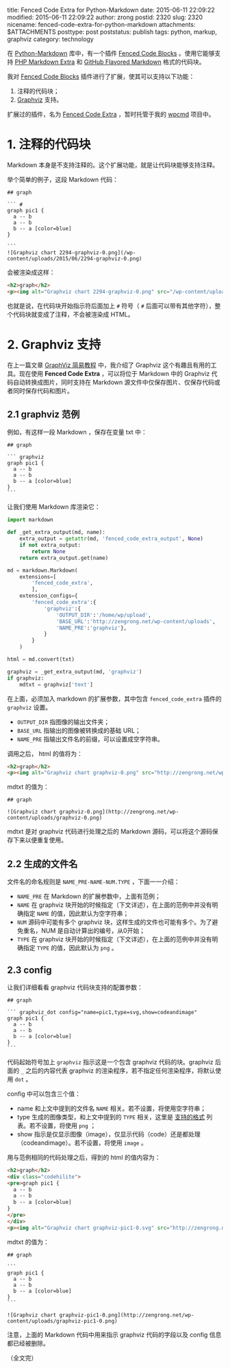 title: Fenced Code Extra for Python-Markdown
date: 2015-06-11 22:09:22
modified: 2015-06-11 22:09:22
author: zrong
postid: 2320
slug: 2320
nicename: fenced-code-extra-for-python-markdown
attachments: $ATTACHMENTS
posttype: post
poststatus: publish
tags: python, markup, graphviz
category: technology

在 [Python-Markdown][1] 库中，有一个插件 [Fenced Code Blocks][2] 。使用它能够支持 [PHP Markdown Extra][4] 和 [GitHub Flavored Markdown][3] 格式的代码块。

我对 [Fenced Code Blocks][2] 插件进行了扩展，使其可以支持以下功能：

1. 注释的代码块；
2. [Graphviz][5] 支持。

扩展过的插件，名为 [Fenced Code Extra][6] ，暂时托管于我的 [wpcmd][7] 项目中。<!--more-->

# 1. 注释的代码块

Markdown 本身是不支持注释的。这个扩展功能，就是让代码块能够支持注释。

举个简单的例子，这段 Markdown 代码：

    ## graph

    ``` #
    graph pic1 { 
      a -- b
      a -- b
      b -- a [color=blue]
    } 

    ```
    ![Graphviz chart 2294-graphviz-0.png](/wp-content/uploads/2015/06/2294-graphviz-0.png)

会被渲染成这样：

``` html
<h2>graph</h2>
<p><img alt="Graphviz chart 2294-graphviz-0.png" src="/wp-content/uploads/2015/06/2294-graphviz-0.png" /></p>
```

也就是说，在代码块开始指示符后面加上 `#` 符号（ `#` 后面可以带有其他字符），整个代码块就变成了注释，不会被渲染成 HTML。


<a name="graphviz"></a>

# 2. Graphviz 支持

在上一篇文章 [GraphViz 简易教程][8] 中，我介绍了 Graphviz 这个有趣且有用的工具。现在使用 **Fenced Code Extra** ，可以将位于 Markdown 中的 Graphviz 代码自动转换成图片，同时支持在 Markdown 源文件中仅保存图片、仅保存代码或者同时保存代码和图片。

## 2.1 graphviz 范例

例如，有这样一段 Markdown ，保存在变量 txt 中：

    ## graph

    ``` graphviz
    graph pic1 { 
      a -- b
      a -- b
      b -- a [color=blue]
    } 
    ```

让我们使用 Markdown 库渲染它：

``` python
import markdown

def _get_extra_output(md, name):
    extra_output = getattr(md, 'fenced_code_extra_output', None)
    if not extra_output:
        return None
    return extra_output.get(name)

md = markdown.Markdown(
    extensions=[
        'fenced_code_extra',
        ],
    extension_configs={
        'fenced_code_extra':{
            'graphviz':{
                'OUTPUT_DIR':'/home/wp/upload',
                'BASE_URL':'http://zengrong.net/wp-content/uploads',
                'NAME_PRE':'graphviz'},
            }
        }
    )

html = md.convert(txt)

graphviz = _get_extra_output(md, 'graphviz')
if graphviz:
    mdtxt = graphviz['text']
```

在上面，必须加入 markdown 的扩展参数，其中包含 `fenced_code_extra` 插件的 `graphviz` 设置。

- `OUTPUT_DIR` 指图像的输出文件夹；
- `BASE_URL` 指输出的图像被转换成的基础 URL；
- `NAME_PRE` 指输出文件名的前缀，可以设置成空字符串。

调用之后， html 的值将为：

``` html
<h2>graph</h2>
<p><img alt="Graphviz chart graphviz-0.png" src="http://zengrong.net/wp-content/uploads/graphviz-0.png" /></p>
```

mdtxt 的值为：

    ## graph

    ![Graphviz chart graphviz-0.png](http://zengrong.net/wp-content/uploads/graphviz-0.png)

mdtxt 是对 graphviz 代码进行处理之后的 Markdown 源码，可以将这个源码保存下来以便重复使用。

## 2.2 生成的文件名

文件名的命名规则是 `NAME_PRE-NAME-NUM.TYPE` ，下面一一介绍：

- `NAME_PRE` 在 Markdown 的扩展参数中，上面有范例；
- `NAME` 在 graphviz 块开始的时候指定（下文详述），在上面的范例中并没有明确指定 `NAME` 的值，因此默认为空字符串；
- `NUM` 源码中可能有多个 graphviz 块，这样生成的文件也可能有多个。为了避免重名，NUM 是自动计算出的编号，从0开始；
- `TYPE` 在 graphviz 块开始的时候指定（下文详述），在上面的范例中并没有明确指定 `TYPE` 的值，因此默认为 `png` 。

## 2.3 config

让我们详细看看 graphviz 代码块支持的配置参数：

    ## graph

    ``` graphviz_dot config="name=pic1,type=svg,show=codeandimage"
    graph pic1 { 
      a -- b
      a -- b
      b -- a [color=blue]
    } 
    ```

代码起始符号加上 `graphviz` 指示这是一个包含 graphviz 代码的块。graphviz 后面的 `_` 之后的内容代表 graphviz 的渲染程序，若不指定任何渲染程序，将默认使用 `dot` 。

config 中可以包含三个值：

- name 和上文中提到的文件名 `NAME` 相关。若不设置，将使用空字符串；
- type 生成的图像类型，和上文中提到的 `TYPE` 相关，这里是 [支持的格式][9] 列表。若不设置，将使用 `png` ；
- show 指示是仅显示图像（image），仅显示代码（code）还是都处理（codeandimage）。若不设置，将使用 `image` 。

用与范例相同的代码处理之后，得到的 html 的值内容为：

``` html
<h2>graph</h2>
<div class="codehilite">
<pre>graph pic1 { 
  a -- b
  a -- b
  b -- a [color=blue]
} 
</pre>
</div>
<p><img alt="Graphviz chart graphviz-pic1-0.svg" src="http://zengrong.net/wp-content/uploads/graphviz-pic1-0.svg" /></p>
```

mdtxt 的值为：

    ## graph

    ```
    graph pic1 { 
      a -- b
      a -- b
      b -- a [color=blue]
    } 
    ```

    ![Graphviz chart graphviz-pic1-0.png](http://zengrong.net/wp-content/uploads/graphviz-pic1-0.png)

注意，上面的 Markdown 代码中用来指示 graphviz 代码的字段以及 config 信息都已经被删除。

（全文完）

[1]: https://pythonhosted.org/Markdown/
[2]: https://pythonhosted.org/Markdown/extensions/fenced_code_blocks.html
[3]: https://help.github.com/articles/github-flavored-markdown/#fenced-code-blocks
[4]: https://michelf.ca/projects/php-markdown/extra/#fenced-code-blocks
[5]: http://zengrong.net/post/2294.htm
[6]: https://github.com/zrong/wpcmd/blob/master/wpcmd/mde/fenced_code_extra.py
[7]: http://zengrong.net/wpcmd
[8]: http://zengrong.net/post/2294.htm
[9]: http://www.graphviz.org/content/output-formats
